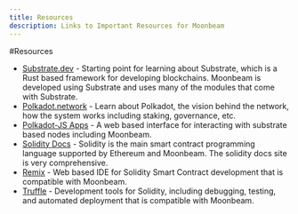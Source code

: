 ```yaml
---
title: Resources
description: Links to Important Resources for Moonbeam
---
```


#Resources

* [Substrate.dev](https://substrate.dev/) - Starting point for learning about Substrate, which is a Rust based framework for developing blockchains.  Moonbeam is developed using Substrate and uses many of the modules that come with Substrate.
* [Polkadot.network](https://polkadot.network/) - Learn about Polkadot, the vision behind the network, how the system works including staking, governance, etc.
* [Polkadot-JS Apps](https://polkadot.js.org/apps) - A web based interface for interacting with substrate based nodes including Moonbeam.
* [Solidity Docs](https://solidity.readthedocs.io/) - Solidity is the main smart contract programming language supported by Ethereum and Moonbeam.  The solidity docs site is very comprehensive.
* [Remix](https://remix.ethereum.org/) - Web based IDE for Solidity Smart Contract development that is compatible with Moonbeam.
* [Truffle](https://www.trufflesuite.com/) - Development tools for Solidity, including debugging, testing, and automated deployment that is compatible with Moonbeam.
